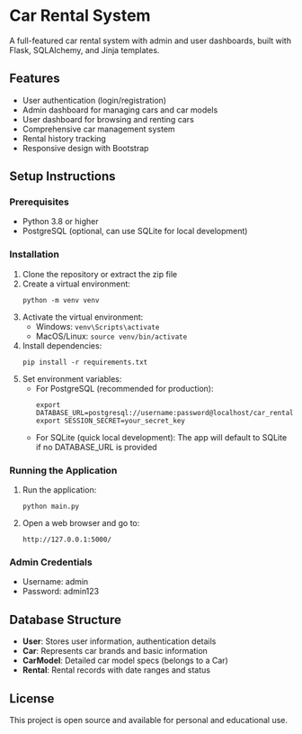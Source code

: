 # Car Rental System

A full-featured car rental system with admin and user dashboards, built with Flask, SQLAlchemy, and Jinja templates.

## Features

- User authentication (login/registration)
- Admin dashboard for managing cars and car models
- User dashboard for browsing and renting cars
- Comprehensive car management system
- Rental history tracking
- Responsive design with Bootstrap

## Setup Instructions

### Prerequisites

- Python 3.8 or higher
- PostgreSQL (optional, can use SQLite for local development)

### Installation

1. Clone the repository or extract the zip file
2. Create a virtual environment:
   ```
   python -m venv venv
   ```
3. Activate the virtual environment:
   - Windows: `venv\Scripts\activate`
   - MacOS/Linux: `source venv/bin/activate`
4. Install dependencies:
   ```
   pip install -r requirements.txt
   ```
5. Set environment variables:
   - For PostgreSQL (recommended for production):
     ```
     export DATABASE_URL=postgresql://username:password@localhost/car_rental_db
     export SESSION_SECRET=your_secret_key
     ```
   - For SQLite (quick local development):
     The app will default to SQLite if no DATABASE_URL is provided

### Running the Application

1. Run the application:
   ```
   python main.py
   ```
2. Open a web browser and go to:
   ```
   http://127.0.0.1:5000/
   ```

### Admin Credentials

- Username: admin
- Password: admin123

## Database Structure

- **User**: Stores user information, authentication details
- **Car**: Represents car brands and basic information
- **CarModel**: Detailed car model specs (belongs to a Car)
- **Rental**: Rental records with date ranges and status

## License

This project is open source and available for personal and educational use.